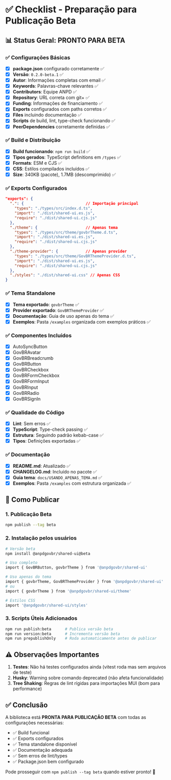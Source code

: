 # ✅ Checklist - Preparação para Publicação Beta

## 📊 Status Geral: **PRONTO PARA BETA**

### ✅ Configurações Básicas

- [x] **package.json** configurado corretamente ✅
- [x] **Versão**: `0.2.0-beta.1` ✅
- [x] **Autor**: Informações completas com email ✅
- [x] **Keywords**: Palavras-chave relevantes ✅
- [x] **Contributors**: Equipe ANPD ✅
- [x] **Repository**: URL correta com git+ ✅
- [x] **Funding**: Informações de financiamento ✅
- [x] **Exports** configurados com paths corretos ✅
- [x] **Files** incluindo documentação ✅
- [x] **Scripts** de build, lint, type-check funcionando ✅
- [x] **PeerDependencies** corretamente definidas ✅

### ✅ Build e Distribuição

- [x] **Build funcionando**: `npm run build` ✅
- [x] **Tipos gerados**: TypeScript definitions em `/types` ✅
- [x] **Formats**: ESM e CJS ✅
- [x] **CSS**: Estilos compilados incluídos ✅
- [x] **Size**: 340KB (pacote), 1.7MB (descomprimido) ✅

### ✅ Exports Configurados

```json
"exports": {
  ".": {                           // Importação principal
    "types": "./types/src/index.d.ts",
    "import": "./dist/shared-ui.es.js",
    "require": "./dist/shared-ui.cjs.js"
  },
  "./theme": {                     // Apenas tema
    "types": "./types/src/theme/govbrTheme.d.ts",
    "import": "./dist/shared-ui.es.js",
    "require": "./dist/shared-ui.cjs.js"
  },
  "./theme-provider": {            // Apenas provider
    "types": "./types/src/theme/GovBRThemeProvider.d.ts",
    "import": "./dist/shared-ui.es.js",
    "require": "./dist/shared-ui.cjs.js"
  },
  "./styles": "./dist/shared-ui.css" // Apenas CSS
}
```

### ✅ Tema Standalone

- [x] **Tema exportado**: `govbrTheme` ✅
- [x] **Provider exportado**: `GovBRThemeProvider` ✅
- [x] **Documentação**: Guia de uso apenas do tema ✅
- [x] **Exemplos**: Pasta `/examples` organizada com exemplos práticos ✅

### ✅ Componentes Incluídos

- [x] AutoSyncButton
- [x] GovBRAvatar
- [x] GovBRBreadcrumb
- [x] GovBRButton
- [x] GovBRCheckbox
- [x] GovBRFormCheckbox
- [x] GovBRFormInput
- [x] GovBRInput
- [x] GovBRRadio
- [x] GovBRSignIn

### ✅ Qualidade do Código

- [x] **Lint**: Sem erros ✅
- [x] **TypeScript**: Type-check passing ✅
- [x] **Estrutura**: Seguindo padrão kebab-case ✅
- [x] **Tipos**: Definições exportadas ✅

### ✅ Documentação

- [x] **README.md**: Atualizado ✅
- [x] **CHANGELOG.md**: Incluído no pacote ✅
- [x] **Guia tema**: `docs/USANDO_APENAS_TEMA.md` ✅
- [x] **Exemplos**: Pasta `/examples` com estrutura organizada ✅

## 🚀 Como Publicar

### 1. Publicação Beta

```bash
npm publish --tag beta
```

### 2. Instalação pelos usuários

```bash
# Versão beta
npm install @anpdgovbr/shared-ui@beta

# Uso completo
import { GovBRButton, govbrTheme } from '@anpdgovbr/shared-ui'

# Uso apenas do tema
import { govbrTheme, GovBRThemeProvider } from '@anpdgovbr/shared-ui'
# ou
import { govbrTheme } from '@anpdgovbr/shared-ui/theme'

# Estilos CSS
import '@anpdgovbr/shared-ui/styles'
```

### 3. Scripts Úteis Adicionados

```bash
npm run publish:beta      # Publica versão beta
npm run version:beta      # Incrementa versão beta
npm run prepublishOnly    # Roda automaticamente antes de publicar
```

## ⚠️ Observações Importantes

1. **Testes**: Não há testes configurados ainda (vitest roda mas sem arquivos de teste)
2. **Husky**: Warning sobre comando deprecated (não afeta funcionalidade)
3. **Tree Shaking**: Regras de lint rígidas para importações MUI (bom para performance)

## ✅ Conclusão

A biblioteca está **PRONTA PARA PUBLICAÇÃO BETA** com todas as configurações necessárias:

- ✅ Build funcional
- ✅ Exports configurados
- ✅ Tema standalone disponível
- ✅ Documentação adequada
- ✅ Sem erros de lint/types
- ✅ Package.json bem configurado

Pode prosseguir com `npm publish --tag beta` quando estiver pronto! 🚀
